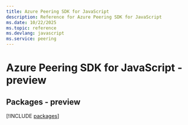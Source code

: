 ```yaml
---
title: Azure Peering SDK for JavaScript
description: Reference for Azure Peering SDK for JavaScript
ms.date: 10/22/2025
ms.topic: reference
ms.devlang: javascript
ms.service: peering
---
```

# Azure Peering SDK for JavaScript - preview
## Packages - preview
[!INCLUDE [packages](peering-index.md)]